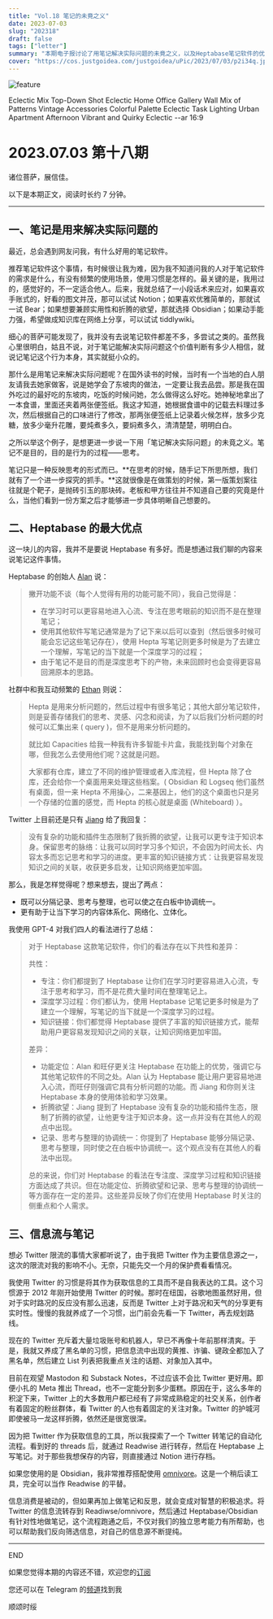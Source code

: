 ```yaml
---
title: "Vol.18 笔记的未竟之义"
date: 2023-07-03
slug: "202318"
draft: false
tags: ["letter"]
summary: "本期电子报讨论了用笔记解决实际问题的未竟之义，以及Heptabase笔记软件的优点，如能够分隔记录、思考与整理，同时使之在白板中协调统一，更有助于让当下学习的内容体系化、网络化、立体化。此外，还探讨了信息流与笔记的关系，以及如何通过将Twitter信息流转存到Readwise/omnivore，然后通过Heptabase/Obsidian有针对性地做笔记，来对智慧进行积极追求。"
cover: "https://cos.justgoidea.com/justgoidea/uPic/2023/07/03/p2i34q.jpeg"
---
```


![feature](https://cos.justgoidea.com/justgoidea/uPic/2023/07/03/p2i34q.jpeg)

Eclectic Mix Top-Down Shot Eclectic Home Office Gallery Wall Mix of Patterns Vintage Accessories Colorful Palette Eclectic Task Lighting Urban Apartment Afternoon Vibrant and Quirky Eclectic --ar 16:9

# **2023.07.03 第十八期**

诸位菩萨，展信佳。

以下是本期正文，阅读时长约 7 分钟。

---

## **一、笔记是用来解决实际问题的**

最近，总会遇到网友问我，有什么好用的笔记软件。

推荐笔记软件这个事情，有时候很让我为难，因为我不知道问我的人对于笔记软件的需求是什么，有没有频繁的使用场景，使用习惯是怎样的。最关键的是，我用过的，感觉好的，不一定适合他人。后来，我就总结了一小段话术来应对，如果喜欢手账式的，好看的图文并茂，那可以试试 Notion；如果喜欢优雅简单的，那就试一试 Bear；如果想要兼顾实用性和折腾的欲望，那就选择 Obsidian；如果动手能力强，希望做成知识库在网络上分享，可以试试 tiddlywiki。

细心的菩萨可能发现了，我并没有去说笔记软件都差不多，多尝试之类的。虽然我心里很明白，姑且不说，对于笔记能解决实际问题这个价值判断有多少人相信，就说记笔记这个行为本身，其实就挺小众的。

那什么是用笔记来解决实际问题呢？在国外读书的时候，当时有一个当地的白人朋友请我去她家做客，说是她学会了东坡肉的做法，一定要让我去品尝。那是我在国外吃过的最好吃的东坡肉，吃饭的时候问她，怎么做得这么好吃。她神秘地拿出了一本食谱，里面还夹着两张便签纸。我这才知道，她根据食谱中的记载去料理过多次，然后根据自己的口味进行了修改，那两张便签纸上记录着火候怎样，放多少克糖，放多少毫升花雕，要炖煮多久，要焖煮多久，清清楚楚，明明白白。

之所以举这个例子，是想更进一步说一下用「笔记解决实际问题」的未竟之义。笔记不是目的，目的是行为的过程——思考。

笔记只是一种反映思考的形式而已。**在思考的时候，随手记下所思所想，我们就有了一个进一步探究的抓手。**这就很像是在做策划的时候，第一版策划案往往就是个靶子，是抛砖引玉的那块砖。老板和甲方往往并不知道自己要的究竟是什么，当他们看到一份方案之后才能够进一步具体明晰自己想要的。

## **二、Heptabase 的最大优点**

这一块儿的内容，我并不是要说 Heptabase 有多好。而是想通过我们聊的内容来说笔记这件事情。

Heptabase 的创始人 [Alan](https://twitter.com/alanchan_tw) 说：

> 撇开功能不谈（每个人觉得有用的功能可能不同），我自己觉得是：
>
> - 在学习时可以更容易地进入心流、专注在思考眼前的知识而不是在整理笔记；
> - 使用其他软件写笔记通常是为了记下来以后可以查到（然后很多时候可能会忘记这些笔记存在），使用 Hepta 写笔记则更多时候是为了去建立一个理解，写笔记的当下就是一个深度学习的过程；
> - 由于笔记不是目的而是深度思考下的产物，未来回顾时也会变得更容易回溯原本的思路。

社群中和我互动频繁的 [Ethan](https://twitter.com/ethanchang_) 则说：

> Hepta 是用来分析问题的，然后过程中有很多笔记；其他大部分笔记软件，则是妥善存储我们的思考、灵感、闪念和阅读，为了以后我们分析问题的时候可以汇集出来 ( query )，但不是用来分析问题的。
>
>
> 就比如 Capacities 给我一种我有许多智能卡片盒，我能找到每个对象在哪，但我怎么去使用他们呢？这就是问题。
>
> 大家都有仓库，建立了不同的维护管理或者入库流程，但 Hepta 除了仓库，还会给你一个桌面用来处理这些档案。( Obsidian 和 Logseq 他们虽然有桌面，但一来 Hepta 不用操心，二来基因上，他们的这个桌面也只是另一个存储的位置的感觉，而 Hepta 的核心就是桌面 (Whiteboard) ）。
>

Twitter 上目前还是只有 [Jiang](https://twitter.com/arui_kisi) 给了我回复：

> 没有复杂的功能和插件生态限制了我折腾的欲望，让我可以更专注于知识本身。保留思考的脉络：让我可以同时学习多个知识，不会因为时间太长、内容太多而忘记思考和学习的进度。更丰富的知识链接方式：让我更容易发现知识之间的关联，收获更多启发，让知识网络更加牢固。
>

那么，我是怎样觉得呢？想来想去，提出了两点：

- 既可以分隔记录、思考与整理，也可以使之在白板中协调统一。
- 更有助于让当下学习的内容体系化、网络化、立体化。

我使用 GPT-4 对我们四人的看法进行了总结：

> 对于 Heptabase 这款笔记软件，你们的看法存在以下共性和差异：
>
>
> 共性：
>
> - 专注：你们都提到了 Heptabase 让你们在学习时更容易进入心流，专注于思考和学习，而不是花费大量时间在整理笔记上。
> - 深度学习过程：你们都认为，使用 Heptabase 记笔记更多时候是为了建立一个理解，写笔记的当下就是一个深度学习的过程。
> - 知识链接：你们都觉得 Heptabase 提供了丰富的知识链接方式，能帮助用户更容易发现知识之间的关联，让知识网络更加牢固。
>
> 差异：
>
> - 功能定位：Alan 和旺仔更关注 Heptabase 在功能上的优势，强调它与其他笔记软件的不同之处。Alan 认为 Heptabase 能让用户更容易地进入心流，而旺仔则强调它具有分析问题的功能。而 Jiang 和你则关注 Heptabase 本身的使用体验和学习效果。
> - 折腾欲望：Jiang 提到了 Heptabase 没有复杂的功能和插件生态，限制了折腾的欲望，让他更专注于知识本身。这一点并没有在其他人的观点中出现。
> - 记录、思考与整理的协调统一：你提到了 Heptabase 能够分隔记录、思考与整理，同时使之在白板中协调统一。这个观点没有在其他人的看法中出现。
>
> 总的来说，你们对 Heptabase 的看法在专注度、深度学习过程和知识链接方面达成了共识。但在功能定位、折腾欲望和记录、思考与整理的协调统一等方面存在一定的差异。这些差异反映了你们在使用 Heptabase 时关注的侧重点和个人需求。
>

## **三、信息流与笔记**

想必 Twitter 限流的事情大家都听说了，由于我把 Twitter 作为主要信息源之一，这次的限流对我的影响不小。无奈，只能先交一个月的保护费看看情况。

我使用 Twitter 的习惯是将其作为获取信息的工具而不是自我表达的工具。这个习惯源于 2012 年刚开始使用 Twitter 的时候。那时在纽国，谷歌地图虽然好用，但对于实时路况的反应没有那么迅速，反而是 Twitter 上对于路况和天气的分享更有实时性。慢慢的我就养成了一个习惯，出门前会先看一下 Twitter，再去规划路线。

现在的 Twitter 充斥着大量垃圾账号和机器人，早已不再像十年前那样清爽。于是，我就又养成了黑名单的习惯，把信息流中出现的黄推、诈骗、键政全都加入了黑名单，然后建立 List 列表把我重点关注的话题、对象加入其中。

目前在观望 Mastodon 和 Substack Notes，不过应该不会比 Twitter 更好用。即便小扎的 Meta 推出 Thread，也不一定能分到多少蛋糕。原因在于，这么多年的积淀下来，Twitter 上的大多数用户都已经有了非常成熟稳定的社交关系，创作者有着固定的粉丝群体，看 Twitter 的人也有着固定的关注对象。Twitter 的护城河即使被马一龙这样折腾，依然还是很宽很深。

因为把 Twitter 作为获取信息的工具，所以我探索了一个 Twitter 转笔记的自动化流程。看到好的 threads 后，就通过 Readwise 进行转存，然后在 Heptabase 上写笔记。对于那些我想保存的内容，则直接通过 Notion 进行存档。

如果您使用的是 Obsidian，我非常推荐搭配使用 [omnivore](https://omnivore.app/)。这是一个稍后读工具，完全可以当作 Readwise 的平替。

信息消费是被动的，但如果再加上做笔记和反思，就会变成对智慧的积极追求。将 Twitter 的信息流转存到 Readiwse/omnivore，然后通过 Heptabase/Obsidian 有针对性地做笔记，这个流程跑通之后，不仅对我们的独立思考能力有所帮助，也可以帮助我们反向筛选信息，对自己的信息源不断提纯。

---

END

如果您觉得本期的内容还不错，欢迎您的[订阅](https://justgoidea.com/newsletter/)

您还可以在 Telegram 的[频道](https://t.me/justgoidea)找到我

顺颂时绥
